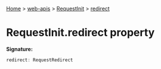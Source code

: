 [Home](./index) &gt; [web-apis](./web-apis.md) &gt; [RequestInit](./web-apis.requestinit.md) &gt; [redirect](./web-apis.requestinit.redirect.md)

# RequestInit.redirect property


**Signature:**
```javascript
redirect: RequestRedirect
```

